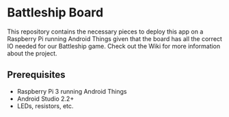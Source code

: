 # Battleship Board

This repository contains the necessary pieces to deploy this app on a Raspberry Pi running Android Things given that the board has all the correct IO needed for our Battleship game. Check out the Wiki for more information about the project.
## Prerequisites
 * Raspberry Pi 3 running Android Things
 * Android Studio 2.2+
 * LEDs, resistors, etc.